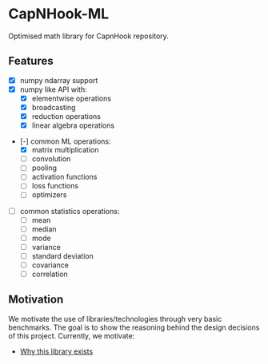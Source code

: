 # CapNHook-ML

Optimised math library for CapnHook repository.

## Features
- [x] numpy ndarray support
- [x] numpy like API with:
    - [x] elementwise operations
    - [x] broadcasting
    - [x] reduction operations
    - [x] linear algebra operations
- [-] common ML operations:
    - [x] matrix multiplication
    - [ ] convolution
    - [ ] pooling
    - [ ] activation functions
    - [ ] loss functions
    - [ ] optimizers
- [ ] common statistics operations:
    - [ ] mean
    - [ ] median
    - [ ] mode
    - [ ] variance
    - [ ] standard deviation
    - [ ] covariance
    - [ ] correlation

## Motivation

We motivate the use of libraries/technologies through very basic benchmarks. The goal is to show the reasoning behind the design decisions of this project. Currently, we motivate:
- [Why this library exists](motivation/numpy_slow_motivation/)